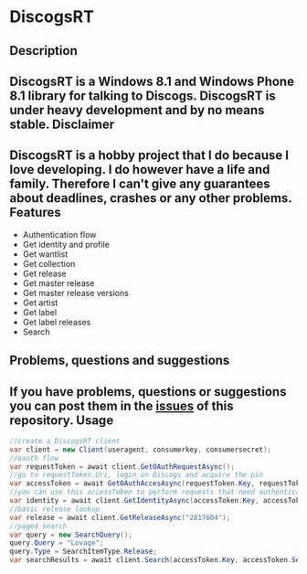 
DiscogsRT
=
Description
-
DiscogsRT is a Windows 8.1 and Windows Phone 8.1 library for talking to Discogs.
DiscogsRT is under heavy development and by no means stable.
Disclaimer
-
DiscogsRT is a hobby project that I do because I love developing. I do however have a life and family. Therefore I can't give any guarantees about deadlines, crashes or any other problems.
Features
-
* Authentication flow
* Get identity and profile
* Get wantlist
* Get collection
* Get release
* Get master release
* Get master release versions
* Get artist
* Get label
* Get label releases
* Search

Problems, questions and suggestions
-
If you have problems, questions or suggestions you can post them in the [issues](https://github.com/bartw/DiscogsRT/issues) of this repository.
Usage
-
```c#
//create a DiscogsRT client
var client = new Client(useragent, consumerkey, consumersecret);
//oauth flow
var requestToken = await client.GetOAuthRequestAsync();
//go to requestToken.Uri, login on Discogs and acquire the pin
var accessToken = await GetOAuthAccesAsync(requestToken.Key, requestToken.Secret, Pin);
//you can use this accessToken to perform requests that need authentication
var identity = await client.GetIdentityAsync(accessToken.Key, accessToken.Secret);
//basic release lookup
var release = await client.GetReleaseAsync("2817604");
//paged search
var query = new SearchQuery();
query.Query = "Lovage";
query.Type = SearchItemType.Release;
var searchResults = await client.Search(accessToken.Key, accessToken.Secret, query);
```
